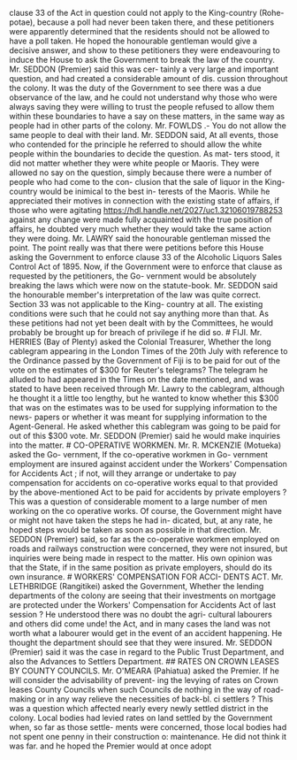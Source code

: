 clause 33 of the Act in question could not apply to the King-country (Rohe-potae), because a poll had never been taken there, and these petitioners were apparently determined that the residents should not be allowed to have a poll taken. He hoped the honourable gentleman would give a decisive answer, and show to these petitioners they were endeavouring to induce the House to ask the Government to break the law of the country. Mr. SEDDON (Premier) said this was cer- tainly a very large and important question, and had created a considerable amount of dis. cussion throughout the colony. It was the duty of the Government to see there was a due observance of the law, and he could not understand why those who were always saving they were willing to trust the people refused to allow them within these boundaries to have a say on these matters, in the same way as people had in other parts of the colony. Mr. FOWLDS .- You do not allow the same people to deal with their land. Mr. SEDDON said, At all events, those who contended for the principle he referred to should allow the white people within the boundaries to decide the question. As mat- ters stood, it did not matter whether they were white people or Maoris. They were allowed no say on the question, simply because there were a number of people who had come to the con- clusion that the sale of liquor in the King- country would be inimical to the best in- terests of the Maoris. While he appreciated their motives in connection with the existing state of affairs, if those who were agitating https://hdl.handle.net/2027/uc1.32106019788253 against any change were made fully acquainted with the true position of affairs, he doubted very much whether they would take the same action they were doing. Mr. LAWRY said the honourable gentleman missed the point. The point really was that there were petitions before this House asking the Government to enforce clause 33 of the Alcoholic Liquors Sales Control Act of 1895. Now, if the Government were to enforce that clause as requested by the petitioners, the Go- vernment would be absolutely breaking the laws which were now on the statute-book. Mr. SEDDON said the honourable member's interpretation of the law was quite correct. Section 33 was not applicable to the King- country at all. The existing conditions were such that he could not say anything more than that. As these petitions had not yet been dealt with by the Committees, he would probably be brought up for breach of privilege if he did so. # FIJI. Mr. HERRIES (Bay of Plenty) asked the Colonial Treasurer, Whether the long cablegram appearing in the London Times of the 20th July with reference to the Ordinance passed by the Government of Fiji is to be paid for out of the vote on the estimates of $300 for Reuter's telegrams? The telegram he alluded to had appeared in the Times on the date mentioned, and was stated to have been received through Mr. Lawry to the cablegram, although he thought it a little too lengthy, but he wanted to know whether this $300 that was on the estimates was to be used for supplying information to the news- papers or whether it was meant for supplying information to the Agent-General. He asked whether this cablegram was going to be paid for out of this $300 vote. Mr. SEDDON (Premier) said he would make inquiries into the matter. # CO-OPERATIVE WORKMEN. Mr. R. MCKENZIE (Motueka) asked the Go- vernment, If the co-operative workmen in Go- vernment employment are insured against accident under the Workers' Compensation for Accidents Act ; if not, will they arrange or undertake to pay compensation for accidents on co-operative works equal to that provided by the above-mentioned Act to be paid for accidents by private employers ? This was a question of considerable moment to a large number of men working on the co operative works. Of course, the Government might have or might not have taken the steps he had in- dicated, but, at any rate, he hoped steps would be taken as soon as possible in that direction. Mr. SEDDON (Premier) said, so far as the co-operative workmen employed on roads and railways construction were concerned, they were not insured, but inquiries were being made in respect to the matter. His own opinion was that the State, if in the same position as private employers, should do its own insurance. # WORKERS' COMPENSATION FOR ACCI- DENTS ACT. Mr. LETHBRIDGE (Rangitikei) asked the Government, Whether the lending departments of the colony are seeing that their investments on mortgage are protected under the Workers' Compensation for Accidents Act of last session ? He understood there was no doubt the agri- cultural labourers and others did come unde! the Act, and in many cases the land was not worth what a labourer would get in the event of an accident happening. He thought the department should see that they were insured. Mr. SEDDON (Premier) said it was the case in regard to the Public Trust Department, and also the Advances to Settlers Department. ## RATES ON CROWN LEASES BY COUNTY COUNCILS. Mr. O'MEARA (Pahiatua) asked the Premier. If he will consider the advisability of prevent- ing the levying of rates on Crown leases County Councils when such Councils de nothing in the way of road-making or in any way relieve the necessities of back-bl. ci settlers ? This was a question which affected nearly every newly settled district in the colony. Local bodies had levied rates on land settled by the Government when, so far as those settle- ments were concerned, those local bodies had not spent one penny in their construction o: maintenance. He did not think it was far. and he hoped the Premier would at once adopt 